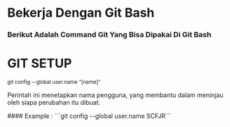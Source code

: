 # Bekerja Dengan Git Bash
### Berikut Adalah Command Git Yang Bisa Dipakai Di Git Bash


# GIT SETUP
<sup>git config --global user.name “[name]”</sup>
<p>Perintah ini menetapkan nama pengguna, yang membantu dalam meninjau oleh siapa perubahan itu dibuat.</p> 
#### Example : 
```git config --global user.name SCFJR```
